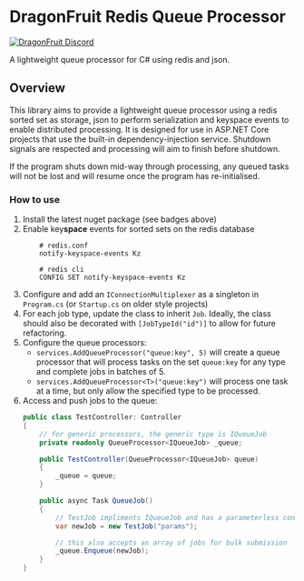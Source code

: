 # DragonFruit Redis Queue Processor
[![DragonFruit Discord](https://img.shields.io/discord/482528405292843018?label=Discord&style=popout)](https://discord.gg/VA26u5Z)

A lightweight queue processor for C# using redis and json.

## Overview
This library aims to provide a lightweight queue processor using a redis sorted set as storage, json to perform serialization and keyspace events to enable distributed processing.
It is designed for use in ASP.NET Core projects that use the built-in dependency-injection service. Shutdown signals are respected and processing will aim to finish before shutdown.

If the program shuts down mid-way through processing, any queued tasks will not be lost and will resume once the program has re-initialised.

### How to use

1. Install the latest nuget package (see badges above)
2. Enable key**space** events for sorted sets on the redis database
   ```
       # redis.conf
       notify-keyspace-events Kz
   
       # redis cli
       CONFIG SET notify-keyspace-events Kz
   ```
3. Configure and add an `IConnectionMultiplexer` as a singleton in `Program.cs` (or `Startup.cs` on older style projects)
4. For each job type, update the class to inherit `Job`. Ideally, the class should also be decorated with `[JobTypeId("id")]` to allow for future refactoring.
5. Configure the queue processors:
    - `services.AddQueueProcessor("queue:key", 5)` will create a queue processor that will process tasks on the set `queue:key` for any type and complete jobs in batches of 5.
    - `services.AddQueueProcessor<T>("queue:key")` will process one task at a time, but only allow the specified type to be processed.
6. Access and push jobs to the queue:
   ```csharp
   public class TestController: Controller
   {
       // for generic processors, the generic type is IQueueJob
       private readonly QueueProcessor<IQueueJob> _queue;
   
       public TestController(QueueProcessor<IQueueJob> queue)
       {
           _queue = queue;
       }
   
       public async Task QueueJob()
       {
           // TestJob impliments IQueueJob and has a parameterless constructor
           var newJob = new TestJob("params");
   
           // this also accepts an array of jobs for bulk submission
           _queue.Enqueue(newJob);
       }
   }
   ```